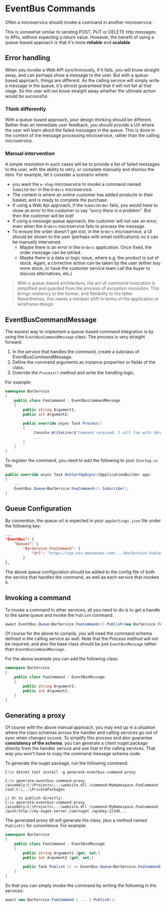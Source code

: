 # EventBus Commands

Often a microservice should invoke a command in another microservice.

This is somewhat similar to sending POST, PUT or DELETE http messages to APIs, without expecting a return value.
However, the benefit of using a queue-based approach is that it's more **reliable** and **scalable**.

## Error handling
When you invoike a Web API synchronously, if it fails, you will know straight away, and can perhaps show a message to the user.
But with a queue-based approach, things are different. As the calling service will simply write a message in the queue, it's almost guaranteed that it will not fail at that stage. So the user will not know straight away whether the ultimate action would be successful.

### Think differently
With a queue-based approach, your design thinking should be different. Rather than an immediate user feedback, you should provide a UX where the user will learn about the failed messages in the queue. This is done in the context of the message processing microservice, rather than the calling microservice.

### Manual intervention
A simple resolution in such cases will be to provide a list of failed messages to the user, with the ability to retry, or complete manually and dismiss the item. For example, let's consider a scenario where:

- you want the `e-shop` microservice to invoke a command named `SubmitOrder` in the `Orders` microservice.
- The context is where an online customer has added products to their basket, and is ready to complete the purchase.
- If using a Web Api approach, if the `SubmitOrder` fails, you would have to show an error to the customer to say *"sorry there is a problem"*. But then the customer will be lost!
- If using a message queue approach, the customer will not see an error, even when the `Orders` microservice fails to process the message.
- To ensure the order doesn't get lost, in the `Orders` microservice, a UI should be shown to the user (perhaps with email notifications) so it can be manually intervened. 
  - Maybe there is an error in the `Orders` application. Once fixed, the order message can be retried.
  - Maybe there is a data or logic issue, where e.g. the product is out of stock. Again, a corrective action can be taken by the user (either buy more stock, or have the customer service team call the buyer to discuss alternatives, etc.)

> With a queue-based architecture, the act of *command invocation* is simplified and guarded from the process of *exception resolution*. This brings resiliency to the former, and flexibility to the latter. Nevertheless, this needs a mindset shift in terms of the application or wireframe design.


## EventBusCommandMessage
The easiest way to implement a queue-based command integration is by using the `EventBusCommandMessage` class.
The process is very straight forward.

1. In the service that handles the command, create a subclass of EventBusCommandMessage.
1. Define the command arguments as instance properties or fields of the class.
1. Override the `Process()` method and write the handling logic.

For example:
```csharp
namespace BarService
{
    public class FooCommand : EventBusCommandMessage
    {
        public string Argument1;
        public int Argument2;
        
        public override async Task Process()
        {
             Console.WriteLine($"Command received. I will foo with {Argument1} and {Argument2}.");
             ...
        }
    }
}
```
To register the command, you need to add the following to your `Startup.cs` file:
```csharp
public override async Task OnStartUpAsync(IApplicationBuilder app)
{
    ...
    EventBus.Queue<BarService.FooCommand>().Subscribe();
}
```

## Queue Configuration
By convention, the queue url is expected in your `appSettings.json` file under the following key:
```json
...
"EventBus": {
    "Queues": {
        "BarService.FooCommand": {
            "Url": "https://sqs.xxx.amazonaws.com/.../BarService-FooCommand"
        }
},
```
The above queue configuration should be added to the config file of both the service that handles the command, as well as each service that invokes it.

## Invoking a command
To invoke a command in other services, all you need to do is to get a handle to the same queue and invoke the `Publish` command.
```csharp
await EventBus.Queue<BarService.FooCommand>().Publish(new BarService.FooCommand { ... });
```
Of course for the above to compile, you will need the command schema defined in the calling service as well. Note that the Process method will not be required, and also the base class should be just `EventBusMessage` rather than `EventBusCommandMessage`.

For the above example you can add the following class:
```csharp
namespace BarService
{
    public class FooCommand : EventBusMessage
    {
        public string Argument1;
        public int Argument2;
    }
}
```

## Generating a proxy
Of course with the above manual approach, you may end up in a situation where the class schemas across the handler and calling services go out of sync when changes occure. To simplify this process and also guarantee **consistency of the schema**, you can generate a client nuget package directly from the handler service and use that in the calling services. That way you won't have to copy the command message schema code.

To generate the nuget package, run the following command.
```
C:\> dotnet tool install -g generate-eventbus-command-proxy

C:\> generate-eventbus-command-proxy /assembly:C:\Projects\...\website.dll /command:MyNamespace.FooCommand /out:C:\...\PrivatePackages

// Or to publish directly:
C:\> generate-eventbus-command-proxy /assembly:C:\Projects\...\website.dll /command:MyNamespace.FooCommand /push:http://my-nuget-server.com/nuget /apiKey:12345...
```

The generated proxy dll will generate the class, plus a method named `Publish()` for convinience. For example:
```csharp
namespace BarService
{
    public class FooCommand : EventBusMessage
    {
        public string Argument1 {get; set;}
        public int Argument2 {get; set;}
        
        public Task Publish () => EventBus.Queue<BarService.FooCommand>().Publish(this);
    }
}
```
So that you can simply invoke the command by writing the following in the services:
```csharp
await new BarService.FooCommand { ... }.Publish();
```
